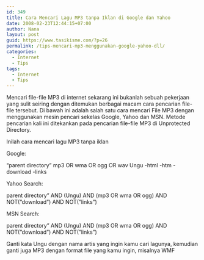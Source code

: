 ```yaml
---
id: 349
title: Cara Mencari Lagu MP3 tanpa Iklan di Google dan Yahoo
date: 2008-02-23T12:44:15+07:00
author: Nana
layout: post
guid: https://www.tasikisme.com/?p=26
permalink: /tips-mencari-mp3-menggunakan-google-yahoo-dll/
categories:
  - Internet
  - Tips
tags:
  - Internet
  - Tips
---
```

Mencari file-file MP3 di internet sekarang ini bukanlah sebuah pekerjaan yang sulit seiring dengan ditemukan berbagai macam cara pencarian file-file tersebut. Di bawah ini adalah salah satu cara mencari File MP3 dengan menggunakan mesin pencari sekelas Google, Yahoo dan MSN. Metode pencarian kali ini ditekankan pada pencarian file-file MP3 di Unprotected Directory.

Inilah cara mencari lagu MP3 tanpa iklan

Google:

“parent directory” mp3 OR wma OR ogg OR wav Ungu -html -htm -download -links

Yahoo Search:

parent directory” AND (Ungu) AND (mp3 OR wma OR ogg) AND NOT(”download”) AND NOT(”links”)

MSN Search:

parent directory” AND (Ungu) AND (mp3 OR wma OR ogg) AND NOT(”download”) AND NOT(”links”)

Ganti kata Ungu dengan nama artis yang ingin kamu cari lagunya, kemudian ganti juga MP3 dengan format file yang kamu ingin, misalnya WMF
